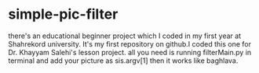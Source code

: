# simple-pic-filter
there's an educational beginner project which I coded in my first year at Shahrekord university.
It's my first repository on github.I coded this one for Dr. Khayyam Salehi's lesson project.
all you need is running filterMain.py in terminal and add your picture as sis.argv[1] then it works like baghlava.
